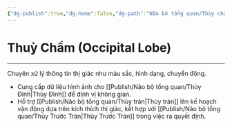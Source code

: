 ```yaml
---
{"dg-publish":true,"dg-home":false,"dg-path":"Não bộ tổng quan/Thùy chẩm.md","permalink":"/nao-bo-tong-quan/thuy-cham/","dgPassFrontmatter":true,"noteIcon":"","updated":"2025-01-12T15:20:38.481+07:00"}
---
```


# Thuỳ Chẩm (Occipital Lobe)
---

Chuyên xử lý thông tin thị giác như màu sắc, hình dạng, chuyển động.

- Cung cấp dữ liệu hình ảnh cho [[Publish/Não bộ tổng quan/Thùy Đỉnh\|Thùy Đỉnh]] để định vị không gian.
- Hỗ trợ [[Publish/Não bộ tổng quan/Thùy trán\|Thùy trán]] lên kế hoạch vận động dựa trên kích thích thị giác, kết hợp với [[Publish/Não bộ tổng quan/Thùy Trước Trán\|Thùy Trước Trán]] trong việc ra quyết định.
